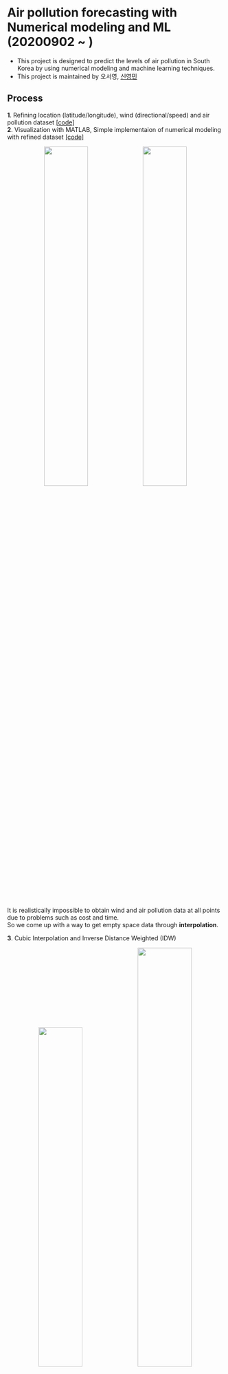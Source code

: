 # Air pollution forecasting with Numerical modeling and ML (20200902 ~ )
- This project is designed to predict the levels of air pollution in South Korea by using numerical modeling and machine learning techniques.
- This project is maintained by 오서영, [신영민](https://github.com/young3984)


## Process
**1**. Refining location (latitude/longitude), wind (directional/speed) and air pollution dataset [[code]](https://github.com/OH-Seoyoung/Forecasting_on_air_pollution_with_Numerical_analysis_and_ML/blob/master/1_Make_location%2Cwind%2C%2Cair_pollution_dataset/Make_location_and_wind_directional%2Cspeed_dataset.ipynb)  
**2**. Visualization with MATLAB, Simple implementaion of numerical modeling with refined dataset [[code]](https://github.com/OH-Seoyoung/Forecasting_on_air_pollution_with_Numerical_analysis_and_ML/tree/master/2_Visualization_and_Simple_numerical_modeling)  

<div align="center">
<img src="https://github.com/OH-Seoyoung/Forecasting_on_air_pollution_with_Numerical_analysis_and_ML/blob/master/figure/fig2.jpg?raw=True" width="45%">
<img src="https://github.com/OH-Seoyoung/Forecasting_on_air_pollution_with_Numerical_analysis_and_ML/blob/master/figure/fig5.jpg?raw=True" width="45%"> <br>
</div>

It is realistically impossible to obtain wind and air pollution data at all points due to problems such as cost and time.  
So we come up with a way to get empty space data through **interpolation**.

**3**. Cubic Interpolation and Inverse Distance Weighted (IDW)  
<div align="center">
<img src="https://github.com/OH-Seoyoung/Forecasting_on_air_pollution_with_Numerical_analysis_and_ML/blob/master/figure/fig6.jpg?raw=True" width="45%">
<img src="https://github.com/OH-Seoyoung/Forecasting_on_air_pollution_with_Numerical_analysis_and_ML/blob/master/figure/fig5.jpg?raw=True" width="50%"> <br>
</div>  
  
We apply **cubic** interpolation to wind vector dataset by using scipy. It returns the value determined from a peicewise cubic, continuously differentiable and approximately curvature-minimizing polynomial surface.  
Also, We use **IDW** to air pollution dataset. IDW is an interpolation method that computes the score of query points based on the scores of their k-nearest neighbours, weighted by the inverse of their distances.  



## Results


## Dataset
[1] 기상자료개방포털, https://data.kma.go.kr/cmmn/main.do
